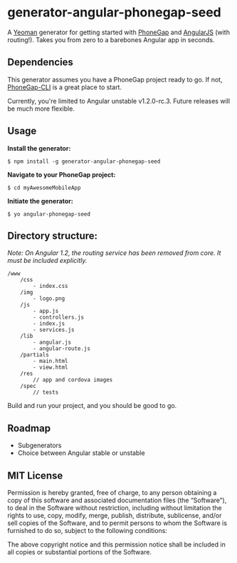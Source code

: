 generator-angular-phonegap-seed
=====================
A [Yeoman](http://yeoman.io) generator for getting started with [PhoneGap](http://phonegap.com/) and [AngularJS](http://angularjs.org/) (with routing!). Takes you from zero to a barebones Angular app in seconds.


## Dependencies

This generator assumes you have a PhoneGap project ready to go. If not, [PhoneGap-CLI](https://github.com/phonegap/phonegap-cli) is a great place to start.

Currently, you're limited to Angular unstable v1.2.0-rc.3. Future releases will be much more flexible.

## Usage

**Install the generator:**

```
$ npm install -g generator-angular-phonegap-seed
```
**Navigate to your PhoneGap project:**

```
$ cd myAwesomeMobileApp
```

**Initiate the generator:**

```
$ yo angular-phonegap-seed
``` 

## Directory structure:

*Note: On Angular 1.2, the routing service has been removed from core. It must be included explicitly.*

```
/www
    /css
        - index.css
    /img
        - logo.png
    /js
        - app.js
        - controllers.js
        - index.js
        - services.js
    /lib
        - angular.js
        - angular-route.js
    /partials
        - main.html
        - view.html
    /res
        // app and cordova images
    /spec
        // tests
```

Build and run your project, and you should be good to go.

## Roadmap
* Subgenerators
* Choice between Angular stable or unstable

## MIT License

Permission is hereby granted, free of charge, to any person obtaining a copy of this software and associated documentation files (the “Software”), to deal in the Software without restriction, including without limitation the rights to use, copy, modify, merge, publish, distribute, sublicense, and/or sell copies of the Software, and to permit persons to whom the Software is furnished to do so, subject to the following conditions:

The above copyright notice and this permission notice shall be included in all copies or substantial portions of the Software.